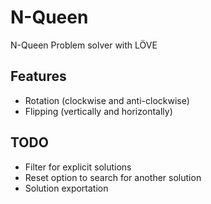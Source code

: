 # N-Queen
N-Queen Problem solver with LÖVE

## Features
* Rotation (clockwise and anti-clockwise)
* Flipping (vertically and horizontally)

## TODO
* Filter for explicit solutions
* Reset option to search for another solution
* Solution exportation

